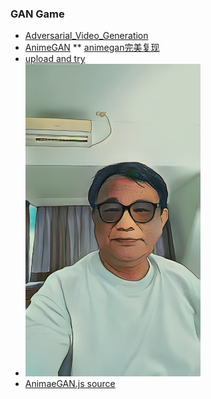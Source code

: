 ### GAN Game
* [Adversarial_Video_Generation](https://github.com/dyelax/Adversarial_Video_Generation)
* [AnimeGAN](https://github.com/TachibanaYoshino/AnimeGAN) ** [animegan完美复现](https://www.zhihu.com/search?type=content&q=Anime%20Face%20Generation)
* [upload and try](https://animegan.js.org/)
* ![jumbo-p3](https://github.com/jumbokh/Computer-Vision/blob/main/images/AnimeP3.png)
* [AnimaeGAN.js source](https://github.com/TonyLianLong/AnimeGAN.js)
